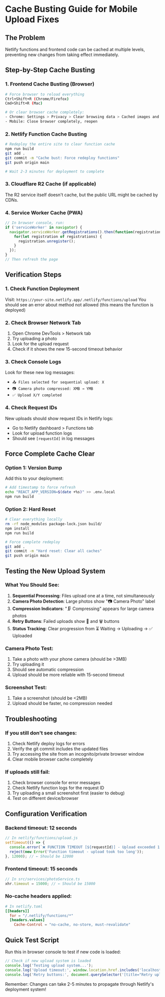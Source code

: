 # Cache Busting Guide for Mobile Upload Fixes

## The Problem
Netlify functions and frontend code can be cached at multiple levels, preventing new changes from taking effect immediately.

## Step-by-Step Cache Busting

### 1. Frontend Cache Busting (Browser)
```bash
# Force browser to reload everything
Ctrl+Shift+R (Chrome/Firefox)
Cmd+Shift+R (Mac)

# Or clear browser cache completely:
- Chrome: Settings > Privacy > Clear browsing data > Cached images and files
- Mobile: Close browser completely, reopen
```

### 2. Netlify Function Cache Busting
```bash
# Redeploy the entire site to clear function cache
npm run build
git add .
git commit -m "Cache bust: Force redeploy functions"
git push origin main

# Wait 2-3 minutes for deployment to complete
```

### 3. Cloudflare R2 Cache (if applicable)
The R2 service itself doesn't cache, but the public URL might be cached by CDNs.

### 4. Service Worker Cache (PWA)
```javascript
// In browser console, run:
if ('serviceWorker' in navigator) {
  navigator.serviceWorker.getRegistrations().then(function(registrations) {
    for(let registration of registrations) {
      registration.unregister();
    }
  });
}
// Then refresh the page
```

## Verification Steps

### 1. Check Function Deployment
Visit: `https://your-site.netlify.app/.netlify/functions/upload`
You should see an error about method not allowed (this means the function is deployed)

### 2. Check Browser Network Tab
1. Open Chrome DevTools > Network tab
2. Try uploading a photo
3. Look for the upload request
4. Check if it shows the new 15-second timeout behavior

### 3. Check Console Logs
Look for these new log messages:
- `📤 Files selected for sequential upload: X`
- `📷 Camera photo compressed: XMB → YMB`
- `✅ Upload X/Y completed`

### 4. Check Request IDs
New uploads should show request IDs in Netlify logs:
- Go to Netlify dashboard > Functions tab
- Look for upload function logs
- Should see `[requestId]` in log messages

## Force Complete Cache Clear

### Option 1: Version Bump
Add this to your deployment:
```bash
# Add timestamp to force refresh
echo "REACT_APP_VERSION=$(date +%s)" >> .env.local
npm run build
```

### Option 2: Hard Reset
```bash
# Clear everything locally
rm -rf node_modules package-lock.json build/
npm install
npm run build

# Force complete redeploy
git add .
git commit -m "Hard reset: Clear all caches"
git push origin main
```

## Testing the New Upload System

### What You Should See:
1. **Sequential Processing**: Files upload one at a time, not simultaneously
2. **Camera Photo Detection**: Large photos show "📷 Camera Photo" label
3. **Compression Indicators**: "🗜️ Compressing" appears for large camera photos
4. **Retry Buttons**: Failed uploads show 🔄 and 🗑️ buttons
5. **Status Tracking**: Clear progression from ⏳ Waiting → Uploading → ✅ Uploaded

### Camera Photo Test:
1. Take a photo with your phone camera (should be >3MB)
2. Try uploading it
3. Should see automatic compression
4. Upload should be more reliable with 15-second timeout

### Screenshot Test:
1. Take a screenshot (should be <2MB)
2. Upload should be faster, no compression needed

## Troubleshooting

### If you still don't see changes:
1. Check Netlify deploy logs for errors
2. Verify the git commit includes the updated files
3. Try accessing the site from an incognito/private browser window
4. Clear mobile browser cache completely

### If uploads still fail:
1. Check browser console for error messages
2. Check Netlify function logs for the request ID
3. Try uploading a small screenshot first (easier to debug)
4. Test on different device/browser

## Configuration Verification

### Backend timeout: 12 seconds
```javascript
// In netlify/functions/upload.js
setTimeout(() => {
  console.error(`❌ FUNCTION TIMEOUT [${requestId}] - Upload exceeded 12 seconds`);
  reject(new Error('Function timeout - upload took too long'));
}, 12000); // ← Should be 12000
```

### Frontend timeout: 15 seconds
```javascript
// In src/services/photoService.ts
xhr.timeout = 15000; // ← Should be 15000
```

### No-cache headers applied:
```toml
# In netlify.toml
[[headers]]
  for = "/.netlify/functions/*"
  [headers.values]
    Cache-Control = "no-cache, no-store, must-revalidate"
```

## Quick Test Script

Run this in browser console to test if new code is loaded:
```javascript
// Check if new upload system is loaded
console.log('Testing upload system...');
console.log('Upload timeout:', window.location.href.includes('localhost') ? 'dev mode' : '15 seconds');
console.log('Retry buttons:', document.querySelector('[title="Retry upload"]') ? 'Available' : 'Not loaded');
```

Remember: Changes can take 2-5 minutes to propagate through Netlify's deployment system!
